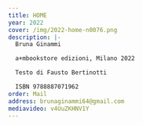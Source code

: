 ```yaml
---
title: HOME
year: 2022
cover: /img/2022-home-n0076.png
description: |-
  Bruna Ginammi

  a+mbookstore edizioni, Milano 2022

  Testo di Fausto Bertinotti

  ISBN 9788887071962
order: Mail
address: brunaginammi64@gmail.com
mediavideo: v4UuZKHNV1Y
---
```

